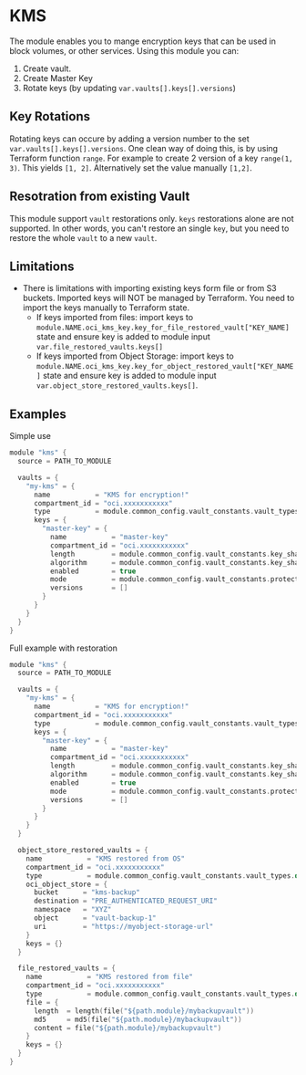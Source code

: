 # KMS
The module enables you to mange encryption keys that can be used in block volumes, or other services. Using this module you can:
1. Create vault.
2. Create Master Key
3. Rotate keys (by updating `var.vaults[].keys[].versions`)

## Key Rotations
Rotating keys can occure by adding a version number to the set `var.vaults[].keys[].versions`. One clean way of doing this,
is by using Terraform function `range`. For example to create 2 version of a key `range(1, 3)`. This yields `[1, 2]`. Alternatively set the value manually `[1,2]`.

## Resotration from existing Vault
This module support `vault` restorations only. `keys` restorations alone are not supported. In other words, you can't restore an single `key`, but you need to restore the whole `vault` to a new `vault`.

## Limitations
* There is limitations with importing existing keys form file or from S3 buckets. Imported keys will NOT be managed by Terraform. You need to import the keys manually to Terraform state.
  * If keys imported from files: import keys to `module.NAME.oci_kms_key.key_for_file_restored_vault["KEY_NAME]` state and ensure key is added to module input `var.file_restored_vaults.keys[]`
  * If keys imported from Object Storage: import keys to `module.NAME.oci_kms_key.key_for_object_restored_vault["KEY_NAME]` state and ensure key is added to module input `var.object_store_restored_vaults.keys[]`.

## Examples

Simple use
```h
module "kms" {
  source = PATH_TO_MODULE

  vaults = {
    "my-kms" = {
      name           = "KMS for encryption!"
      compartment_id = "oci.xxxxxxxxxxx"
      type           = module.common_config.vault_constants.vault_types.default
      keys = {
        "master-key" = {
          name           = "master-key"
          compartment_id = "oci.xxxxxxxxxxx"
          length         = module.common_config.vault_constants.key_shapes.aes.length.32
          algorithm      = module.common_config.vault_constants.key_shapes.aes.name
          enabled        = true
          mode           = module.common_config.vault_constants.protect_mode.hardware
          versions       = []
        }
      }
    }
  }
}
```

Full example with restoration
```h
module "kms" {
  source = PATH_TO_MODULE

  vaults = {
    "my-kms" = {
      name           = "KMS for encryption!"
      compartment_id = "oci.xxxxxxxxxxx"
      type           = module.common_config.vault_constants.vault_types.default
      keys = {
        "master-key" = {
          name           = "master-key"
          compartment_id = "oci.xxxxxxxxxxx"
          length         = module.common_config.vault_constants.key_shapes.aes.length.32
          algorithm      = module.common_config.vault_constants.key_shapes.aes.name
          enabled        = true
          mode           = module.common_config.vault_constants.protect_mode.hardware
          versions       = []
        }
      }
    }
  }

  object_store_restored_vaults = {
    name           = "KMS restored from OS"
    compartment_id = "oci.xxxxxxxxxxx"
    type           = module.common_config.vault_constants.vault_types.default
    oci_object_store = {
      bucket      = "kms-backup"
      destination = "PRE_AUTHENTICATED_REQUEST_URI"
      namespace   = "XYZ"
      object      = "vault-backup-1"
      uri         = "https://myobject-storage-url"
    }
    keys = {}
  }

  file_restored_vaults = {
    name           = "KMS restored from file"
    compartment_id = "oci.xxxxxxxxxxx"
    type           = module.common_config.vault_constants.vault_types.default
    file = {
      length  = length(file("${path.module}/mybackupvault"))
      md5     = md5(file("${path.module}/mybackupvault"))
      content = file("${path.module}/mybackupvault")
    }
    keys = {}
  }
}
```